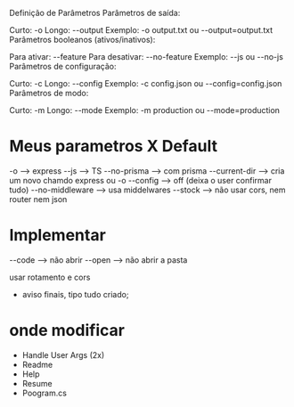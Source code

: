 Definição de Parâmetros
Parâmetros de saída:

Curto: -o
Longo: --output
Exemplo: -o output.txt ou --output=output.txt
Parâmetros booleanos (ativos/inativos):

Para ativar: --feature
Para desativar: --no-feature
Exemplo: --js ou --no-js
Parâmetros de configuração:

Curto: -c
Longo: --config
Exemplo: -c config.json ou --config=config.json
Parâmetros de modo:

Curto: -m
Longo: --mode
Exemplo: -m production ou --mode=production


# Meus parametros X Default
-o --> express
--js --> TS
--no-prisma --> com prisma
--current-dir --> cria um novo chamdo express ou -o
--config --> off (deixa o user confirmar tudo)
--no-middleware --> usa middelwares
--stock --> não usar cors, nem router nem json

# Implementar
--code --> não abrir
--open --> não abrir a pasta

usar rotamento e cors

- aviso finais, tipo tudo criado;

# onde modificar
- Handle User Args (2x)
- Readme 
- Help
- Resume
- Poogram.cs